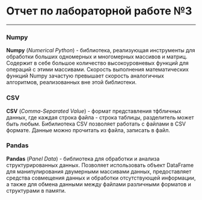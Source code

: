 # Отчет по лабораторной работе №3
****
### Numpy
**Numpy** (*Numerical Python*) - библиотека, реализующая инструменты для обработки больших одномерных и многомерных массивов и матриц.
Содержит в себе большое количество высокоуровневых функций для операций с этими массивами. Скорость выполнения математических функций 
Numpy зачастую превышает скорость аналогичных алгоритмов, реализованных вне этой библиотеки.

### CSV
**CSV** (*Comma-Separated Value*) - формат представления тфбличных данных, где каждая строка файла - строка таблицы, разделитель может быть любым.
Бибилиотека CSV позволяет работать с файлами в CSV формате. Данные можно прочитать из файла, записать в файл.

### Pandas
**Pandas** (*Panel Data*) - библиотека для обработки и анализа структурированных данных. Позволяет использовать объект DataFrame
для манипулирования двумерными массивами данных, предоставляет средства совмещения данных и обработки отсутствующей информации, а также
для обмена данными между файлами различными форматов и структурами в памяти.